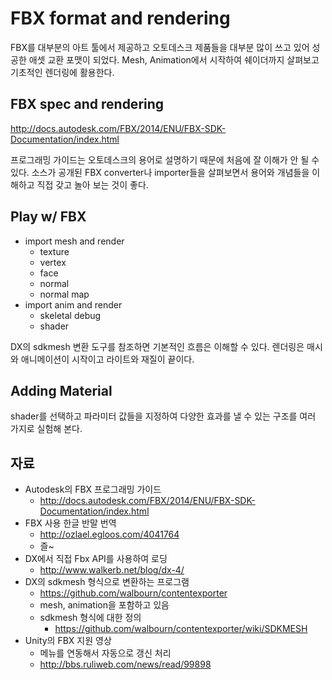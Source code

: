 # FBX format and rendering 

FBX를 대부분의 아트 툴에서 제공하고 오토데스크 제품들을 대부분 많이 쓰고 있어 성공한 애셋 교환 포맷이 되었다. Mesh, Animation에서 시작하여 쉐이더까지 살펴보고 기초적인 렌더링에 활용한다. 



## FBX spec and rendering

http://docs.autodesk.com/FBX/2014/ENU/FBX-SDK-Documentation/index.html

프로그래밍 가이드는 오토데스크의 용어로 설명하기 때문에 처음에 잘 이해가 안 될 수 있다. 소스가 공개된 FBX converter나 importer들을 살펴보면서 용어와 개념들을 이해하고 직접 갖고 놀아 보는 것이 좋다. 



## Play w/ FBX 

- import mesh and render 
  - texture 
  - vertex 
  - face 
  - normal 
  - normal map 
- import anim and render 
  - skeletal debug 
  - shader 




DX의 sdkmesh 변환 도구를 참조하면 기본적인 흐름은 이해할 수 있다. 렌더링은 매시와 애니메이션이 시작이고 라이트와 재질이 끝이다. 



## Adding Material  

shader를 선택하고 파라미터 값들을 지정하여 다양한 효과를 낼 수 있는 구조를 여러 가지로 실험해 본다. 



## 자료 

- Autodesk의 FBX 프로그래밍 가이드 
  - http://docs.autodesk.com/FBX/2014/ENU/FBX-SDK-Documentation/index.html
- FBX 사용 한글 반말 번역 
  - http://ozlael.egloos.com/4041764
  - 즐~
- DX에서 직접 Fbx API를 사용하여 로딩 
  - http://www.walkerb.net/blog/dx-4/
- DX의 sdkmesh 형식으로 변환하는 프로그램 
  - https://github.com/walbourn/contentexporter
  - mesh, animation을 포함하고 있음 
  - sdkmesh 형식에 대한 정의 
    - https://github.com/walbourn/contentexporter/wiki/SDKMESH
- Unity의 FBX 지원 영상 
  - 메뉴를 연동해서 자동으로 갱신 처리 
  - http://bbs.ruliweb.com/news/read/99898









